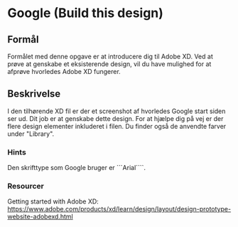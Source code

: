 # Google (Build this design)

## Formål
Formålet med denne opgave er at introducere dig til Adobe XD. Ved at prøve at genskabe et eksisterende design, vil du have mulighed for at afprøve hvorledes Adobe XD fungerer.

## Beskrivelse
I den tilhørende XD fil er der et screenshot af hvorledes Google start siden ser ud. Dit job er at genskabe dette design.
For at hjælpe dig på vej er der flere design elementer inkluderet i filen.
Du finder også de anvendte farver under "Library".

### Hints
Den skrifttype som Google bruger er ```Arial````.

### Resourcer
Getting started with Adobe XD: https://www.adobe.com/products/xd/learn/design/layout/design-prototype-website-adobexd.html